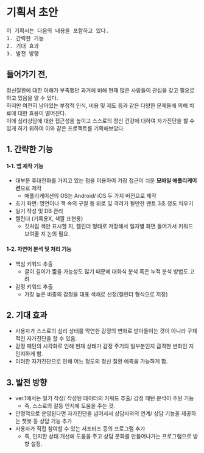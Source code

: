 # 기획서 초안
<pre>
이 기획서는 다음의 내용을 포함하고 있다.
1. 간략한 기능
2. 기대 효과
3. 발전 방향
</pre>

## 들어가기 전,
정신질환에 대한 이해가 부족했던 과거에 비해 현재 많은 사람들이 관심을 갖고 필요로 하고 있음을 알 수 있다.<br>
하지만 여전히 남아있는 부정적 인식, 비용 및 제도 등과 같은 다양한 문제들에 의해 치료에 대한 효용이 떨어진다.<br>
이에 심리상담에 대한 접근성을 높이고 스스로의 정신 건강에 대하여 자가진단을 할 수 있게 하기 위하여 이와 같은 프로젝트를 기획해보았다.

## 1. 간략한 기능
#### 1-1. 앱 제작 기능
* 대부분 휴대전화를 가지고 있는 점을 이용하여 가장 접근이 쉬운 <b>모바일 애플리케이션</b>으로 제작
  * 애플리케이션의 OS는 Android/ iOS 두 가지 버전으로 제작
* 초기 화면: 명언이나 책 속의 구절 등 위로 및 격려가 될만한 멘트 3초 정도 띄우기
* 일기 작성 및 DB 관리
* 캘린더 (기록용X, 색깔 표현용)
  * 깃처럼 색만 표시할 지, 캘린더 형태로 저장해서 일자별 화면 들어가서 키워드 보여줄 지 논의 필요.
#### 1-2. 자연어 분석 및 처리 기능
* 핵심 키워드 추출
  * 글이 길이가 짧을 가능성도 많기 때문에 대화식 분석 혹은 누적 분석 방법도 고려
* 감정 키워드 추출
  * 가장 높은 비중의 감정을 대표 색채로 선정(캘린더 형식으로 저장)
## 2. 기대 효과
* 사용자가 스스로의 심리 상태를 막연한 감정의 변화로 받아들이는 것이 아니라 구체적인 자가진단을 할 수 있음.
* 감정 패턴의 시각화로 인해 현재 상태가 감정 주기의 일부분인지 급격한 변화인 지 인지하게 함.
* 이러한 자가진단으로 인해 어느 정도의 정신 질환 예측을 가능하게 함.
## 3. 발전 방향
* ver.1에서는 일기 작성/ 작성된 데이터의 키워드 추출/ 감정 패턴 분석이 주된 기능
  * 즉, 스스로의 갈등 인지에 도움을 주는 것.
* 안정적으로 운영된다면 자가진단을 넘어서서 상담사와의 연계/ 상담 기능을 제공하는 챗봇 등 상담 기능 추가
* 사용자가 직접 참여할 수 있는 서포터즈 등의 프로그램 추가
  * 즉, 인지한 상태 개선에 도움을 주고 상담 문화를 만들어나가는 프로그램으로 방향 설정.
